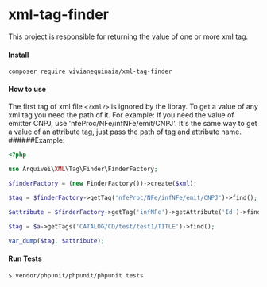 # xml-tag-finder
 This project is responsible for returning the value of one or more xml tag.

#### Install

```
composer require vivianequinaia/xml-tag-finder
```

#### How to use

The first tag of xml file `<?xml?>` is ignored by the libray.
To get a value of any xml tag you need the path of it. 
For example:
If you need the value of emitter CNPJ, use 'nfeProc/NFe/infNFe/emit/CNPJ'.
It's the same way to get a value of an attribute tag, just pass the path of tag and attribute name.
######Example:
```php
<?php

use Arquivei\XML\Tag\Finder\FinderFactory;

$finderFactory = (new FinderFactory())->create($xml);

$tag = $finderFactory->getTag('nfeProc/NFe/infNFe/emit/CNPJ')->find();

$attribute = $finderFactory->getTag('infNFe')->getAttribute('Id')->find();

$tag = $a->getTags('CATALOG/CD/test/test1/TITLE')->find();

var_dump($tag, $attribute);
```

#### Run Tests
```
$ vendor/phpunit/phpunit/phpunit tests
```
